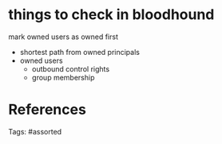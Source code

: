 # things to check in bloodhound
mark owned users as owned first
- shortest path from owned principals
- owned users
  - outbound control rights
  - group membership

# References

Tags:
    #assorted
